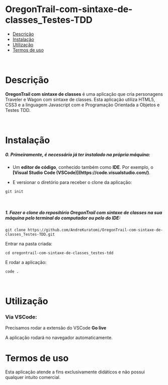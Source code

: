 # OregonTrail-com-sintaxe-de-classes_Testes-TDD

- [Descrição](#descrição)
- [Instalação](#instalação)
- [Utilização](#utilização)
- [Termos de uso](#termos-de-uso)

<br>

# Descrição

<p><strong>OregonTrail com sintaxe de classes</strong> é uma aplicação que cria personagens Traveler e Wagon com sintaxe de classes. Esta aplicação utiliza HTML5, CSS3 e a linguagem Javascript com e Programação Orientada a Objetos e Testes TDD.</p>
<br>

# Instalação

<h5>0. Primeiramente, é necessário já ter instalado na própria máquina:</h5>

- <p> Um <b>editor de código</b>, conhecido também como <b>IDE</b>. Por exemplo, o <b>[Visual Studio Code (VSCode)](https://code.visualstudio.com/)</b>.</p>

- <p> E versionar o diretório para receber o clone da aplicação:</p>

```
git init
```

<br>
<h5>1. Fazer o clone do reposítório <strong>OregonTrail com sintaxe de classes</strong> na sua máquina pelo terminal do computador ou pelo do IDE:</h5>

```
git clone https://github.com/AndreKuratomi/OregonTrail-com-sintaxe-de-classes_Testes-TDD.git
```

<p>Entrar na pasta criada:</p>

```
cd oregontrail-com-sintaxe-de-classes_testes-tdd
```

<p>E rodar a aplicação:</p>

```
code .
```

<br>


# Utilização


<h3>Via VSCode:</h3>

<p>Precisamos rodar a extensão do VSCode <b>Go live</b></p>

<p>A aplicação rodará no navegador automaticamente.</p>


# Termos de uso

<p>Esta aplicação atende a fins exclusivamente didáticos e não possui qualquer intuito comercial.</p>
